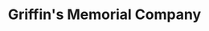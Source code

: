 ---
title: "Griffin's Memorial Company"
url: /cleburne/griffins-memorial-company/
shop: Allgemein
---